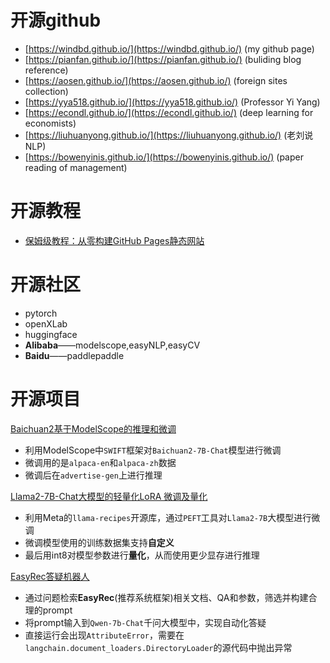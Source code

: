 # 开源github

- [https://windbd.github.io/](https://windbd.github.io/) (my github page)
- [https://pianfan.github.io/](https://pianfan.github.io/)  (buliding blog reference)
- [https://aosen.github.io/](https://aosen.github.io/)   (foreign sites collection)
- [https://yya518.github.io/](https://yya518.github.io/)    (Professor Yi Yang)
- [https://econdl.github.io/](https://econdl.github.io/)    (deep learning for economists)
- [https://liuhuanyong.github.io/](https://liuhuanyong.github.io/)  (老刘说NLP)
- [https://bowenyinis.github.io/](https://bowenyinis.github.io/)  (paper reading of management)
  
# 开源教程
- [保姆级教程：从零构建GitHub Pages静态网站](https://blog.csdn.net/qq_20042935/article/details/133920722)

# 开源社区
- pytorch
- openXLab
- huggingface
- **Alibaba**——modelscope,easyNLP,easyCV
- **Baidu**——paddlepaddle

# 开源项目
[Baichuan2基于ModelScope的推理和微调](https://pai.console.aliyun.com/#/dsw-gallery/preview/deepLearning/nlp/baichuan2_modelscope)
- 利用ModelScope中`SWIFT`框架对`Baichuan2-7B-Chat`模型进行微调
- 微调用的是`alpaca-en`和`alpaca-zh`数据
- 微调后在`advertise-gen`上进行推理
  
[Llama2-7B-Chat大模型的轻量化LoRA 微调及量化](https://pai.console.aliyun.com/#/dsw-gallery/preview/deepLearning/nlp/llama2_lora)
- 利用Meta的`llama-recipes`开源库，通过`PEFT`工具对`Llama2-7B`大模型进行微调
- 微调模型使用的训练数据集支持**自定义**
- 最后用int8对模型参数进行**量化**，从而使用更少显存进行推理
  
[EasyRec答疑机器人](https://pai.console.aliyun.com/#/dsw-gallery/preview/aigcHackathon/EasyrecQaRobot)
  - 通过问题检索**EasyRec**(推荐系统框架)相关文档、QA和参数，筛选并构建合理的prompt
  - 将prompt输入到`Qwen-7b-Chat`千问大模型中，实现自动化答疑
  - 直接运行会出现`AttributeError`，需要在`langchain.document_loaders.DirectoryLoader`的源代码中抛出异常

